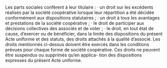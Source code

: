 Les parts sociales confèrent à leur titulaire :
· un droit sur les excédents réalisés par la société coopérative lorsque leur répartition a été
décidée conformément aux dispositions statutaires ;
· un droit à tous les avantages et prestations de la société coopérative ;
· le droit de participer aux décisions collectives des associés et de voter ;
· le droit, en tout état de cause, d’exercer ou de bénéficier, dans la limite des dispositions du
présent Acte uniforme et des statuts, des droits attachés à la qualité d’associé. Les droits mentionnés ci-dessus doivent être exercés dans les conditions prévues pour chaque forme de société coopérative. Ces droits ne peuvent être suspendus ou supprimés qu’en applica- tion des dispositions expresses du présent Acte uniforme.